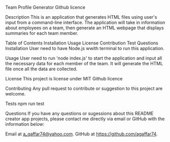 Team Profile Generator
Github licence

Description
This is an application that generates HTML files using user's input from a command-line interface. The application will take in information about employees on a team, then generate an HTML webpage that displays summaries for each team member.

Table of Contents
Installation
Usage
License
Contribution
Test
Questions
Installation
User need to have Node.js wwith terminal to run this application.

Usage
User need to run 'node index.js' to start the application and input all the necessary data for each member of the team. It will generate the HTML file once all the data are collected.

License
This project is license under MIT Github licence

Contributing
Any pull request to contribute or suggestion to this project are welcome.

Tests
npm run test

Questions
If you have any questions or sugessions about this README creator app projects, please contact me directly via email or GitHub with the information below:

Email at a_gaffar74@yahoo.com.
GitHub at https://github.com/agaffar74.